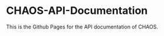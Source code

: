CHAOS-API-Documentation
=======================
This is the Github Pages for the API documentation of CHAOS.
